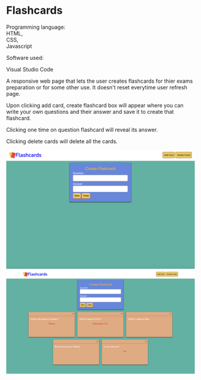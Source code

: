 # Flashcards


Programming language:<br> HTML,<br> CSS, <br> Javascript 

Software used: 

Visual Studio Code


A responsive web page that lets the user creates flashcards for thier exams preparation or for some other use. It doesn't reset everytime user refresh page. 

Upon clicking add card, create flashcard box will appear where you can write your own questions and their answer and save it to create that flashcard. 

Clicking one time on question flashcard will reveal its answer. 

Clicking delete cards will delete all the cards.

<img width="1315" alt="Example1" src="Example1.png">
<br>
<img width="1315" alt="Example2" src="Example2.png">
